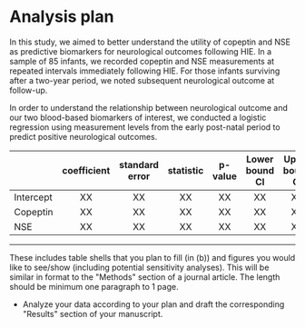 # Analysis plan

In this study, we aimed to better understand the utility of copeptin and NSE as predictive biomarkers for neurological outcomes following HIE.
In a sample of 85 infants, we recorded copeptin and NSE measurements at repeated intervals immediately following HIE.
For those infants surviving after a two-year period, we noted subsequent neurological outcome at follow-up.

In order to understand the relationship between neurological outcome and our two blood-based biomarkers of interest, we conducted a logistic regression using measurement levels from the early post-natal period to predict positive neurological outcomes.

|  | coefficient | standard error | statistic | p-value | Lower bound CI | Upper bound CI|
|-----|:---:|:--:|:--:|:--:|:--:|:--:|
|  Intercept   | XX  | XX | XX | XX | XX | XX |
|  Copeptin   | XX  | XX | XX | XX | XX | XX |
|  NSE  | XX  | XX | XX | XX | XX | XX |

---
These includes table shells that you plan to fill (in (b)) and figures you would like to see/show (including potential sensitivity analyses).
This will be similar in format to the "Methods" section of a journal article.
The length should be minimum one paragraph to 1 page.
- Analyze your data according to your plan and draft the corresponding "Results" section of your manuscript.
